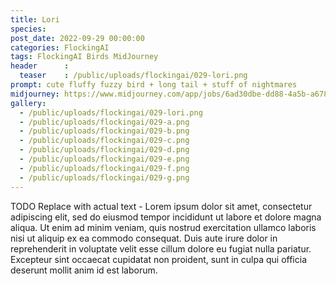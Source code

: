 ```yaml
---
title: Lori
species: 
post_date: 2022-09-29 00:00:00
categories: FlockingAI
tags: FlockingAI Birds MidJourney 
header      :
  teaser    : /public/uploads/flockingai/029-lori.png
prompt: cute fluffy fuzzy bird + long tail + stuff of nightmares
midjourney: https://www.midjourney.com/app/jobs/6ad30dbe-dd88-4a5b-a678-77ada5db953c
gallery: 
  - /public/uploads/flockingai/029-lori.png
  - /public/uploads/flockingai/029-a.png
  - /public/uploads/flockingai/029-b.png
  - /public/uploads/flockingai/029-c.png
  - /public/uploads/flockingai/029-d.png
  - /public/uploads/flockingai/029-e.png
  - /public/uploads/flockingai/029-f.png
  - /public/uploads/flockingai/029-g.png
---
```


TODO Replace with actual text - Lorem ipsum dolor sit amet, consectetur adipiscing elit, sed do eiusmod tempor incididunt ut labore et dolore magna aliqua. Ut enim ad minim veniam, quis nostrud exercitation ullamco laboris nisi ut aliquip ex ea commodo consequat. Duis aute irure dolor in reprehenderit in voluptate velit esse cillum dolore eu fugiat nulla pariatur. Excepteur sint occaecat cupidatat non proident, sunt in culpa qui officia deserunt mollit anim id est laborum.
